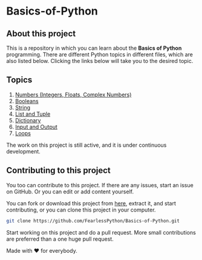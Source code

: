 # Basics-of-Python
## About this project
This is a repository in which you can learn about the **Basics of Python** programming. There are different Python topics in different files, which are also listed below. Clicking the links below will take you to the desired topic.

## Topics
1. [Numbers (Integers, Floats, Complex Numbers)](./Data_Type_1(Numbers%20-%20Integer%2C%20Float%2C%20Complex).ipynb)
2. [Booleans](./Data_Type_2(Boolean).ipynb)
3. [String](./Data_Type_3(String).ipynb)
4. [List and Tuple](./Data_Type_4(List%2C%20Tuples).ipynb)
5. [Dictionary](./Data_Type_5(Dictionary).ipynb)
6. [Input and Output](./INPUT_AND_OUTPUT.ipynb)
7. [Loops](./Loops.ipynb)

The work on this project is still active, and it is under continuous development.

## Contributing to this project
You too can contribute to this project. If there are any issues, start an issue on GitHub. Or you can edit or add content yourself.

You can fork or download this project from [here](https://github.com/FearlessPython/Basics-of-Python/archive/master.zip), extract it, and start contributing, or you can clone this project in your computer.
```bash
git clone https://github.com/FearlessPython/Basics-of-Python.git
```
Start working on this project and do a pull request. More small contributions are preferred than a one huge pull request.

Made with ❤️️ for everybody.